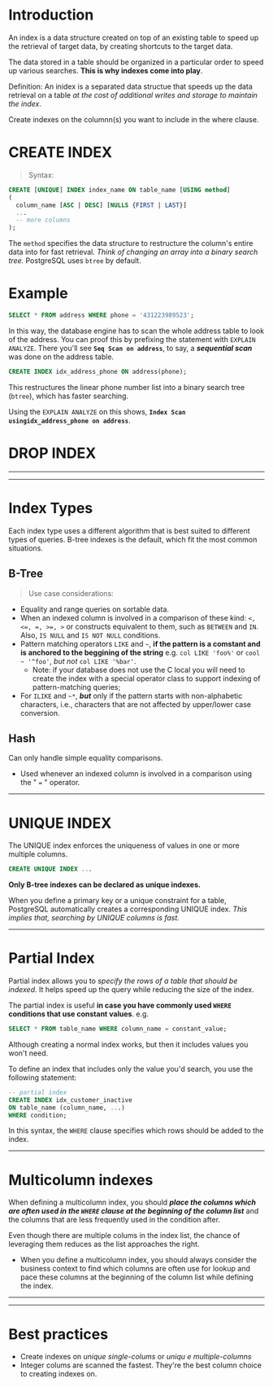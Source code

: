 # Introduction
An index is a data structure created on top of an existing table to speed up the retrieval of target data, by creating shortcuts to the target data.

The data stored in a table should be organized in a particular order to speed up various searches. **This is why indexes come into play**.

Definition: An inidex is a separated data structue that speeds up the data retrieval on a table *at the cost of additional writes and storage to maintain the index*.

Create indexes on the columnn(s) you want to include in the where clause.

# CREATE INDEX
> Syntax:
```sql
CREATE [UNIQUE] INDEX index_name ON table_name [USING method]
(
  column_name [ASC | DESC] [NULLS {FIRST | LAST}]
  ...
  -- more columns
);
```
The `method` specifies the data structure to restructure the column's entire data into for fast retrieval. *Think of changing an array into a binary search tree.* PostgreSQL uses `btree` by default.


# Example
```sql
SELECT * FROM address WHERE phone = '431223989523';
```
In this way, the database engine has to scan the whole address table to look of the address. You can proof this by prefixing the statement with `EXPLAIN ANALYZE`. There you'll see **`Seq Scan on address`**, to say, a ***sequential scan*** was done on the address table.

```sql
CREATE INDEX idx_address_phone ON address(phone);
```
This restructures the linear phone number list into a binary search tree (`btree`), which has faster searching.

Using the `EXPLAIN ANALYZE` on this shows, **`Index Scan usingidx_address_phone on address`**.

# DROP INDEX

---
---

# Index Types
Each index type uses a different algorithm that is best suited to different types of queries. B-tree indexes is the default, which fit the most common situations.

## B-Tree
> Use case considerations:

- Equality and range queries on sortable data.
- When an indexed column is involved in a comparison of these kind: `<, <=, =, >=, >` or constructs equivalent to them, such as `BETWEEN` and `IN`. Also, `IS NULL` and `IS NOT NULL` conditions.
- Pattern matching operators `LIKE` and `~`, **if the pattern is a comstant and is anchored to the beggining of the string** e.g. `col LIKE 'foo%'` or `cool ~ '^foo'`, *but not* `col LIKE '%bar'`.
  - Note: if your database does not use the C local you will need to create the index with a special operator class to support indexing of pattern-matching queries;
- For `ILIKE` and `~*`, ***but*** only if the pattern starts with non-alphabetic characters, i.e., characters that are not affected by upper/lower case conversion.

## Hash
Can only handle simple equality comparisons.
- Used whenever an indexed column is involved in a comparison using the " `=` " operator.

---
# UNIQUE INDEX
The UNIQUE index enforces the uniqueness of values in one or more multiple columns.
```sql
CREATE UNIQUE INDEX ...
```

**Only B-tree indexes can be declared as unique indexes.**

When you define a primary key or a unique constraint for a table, PostgreSQL automatically creates a corresponding UNIQUE index. *This implies that, searching by UNIQUE columns is fast.*

---

# Partial Index
Partial index allows you to *specify the rows of a table that should be indexed*. It helps speed up the query while reducing the size of the index.

The partial index is useful **in case you have commonly used `WHERE` conditions that use constant values**. e.g.
```sql
SELECT * FROM table_name WHERE column_name = constant_value;
```
Although creating a normal index works, but then it includes values you won't need.

To define an index that includes only the value you'd search, you use the following statement:
```sql
-- partial index
CREATE INDEX idx_customer_inactive
ON table_name (column_name, ...)
WHERE condition;
```
In this syntax, the `WHERE` clause specifies which rows should be added to the index.

---
# Multicolumn indexes
When defining a multicolumn index, you should ***place the columns which are often used in the `WHERE` clause at the beginning of the column list*** and the columns that are less frequently used in the condition after.

Even though there are multiple colums in the index list, the chance of leveraging them reduces as the list approaches the right.
  - When you define a multicolumn index, you should always consider the business context to find which columns are often use for lookup and pace these columns at the beginning of the column list while defining the index.

---
---

# Best practices
- Create indexes on *unique single-colums* or *uniqu
e multiple-columns*
- Integer colums are scanned the fastest. They're the best column choice to creating indexes on.